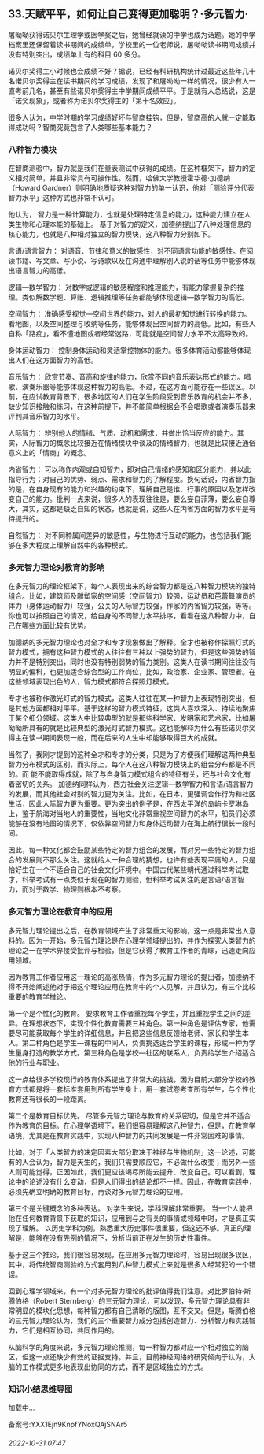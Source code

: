 ## 33.天赋平平，如何让自己变得更加聪明？·多元智力·
屠呦呦获得诺贝尔生理学或医学奖之后，她曾经就读的中学也成为话题。她的中学档案里还保留着读书期间的成绩单，学校里的一位老师说，屠呦呦读书期间成绩并没有特别突出，成绩单上有的科目 60 多分。



诺贝尔奖得主小时候也会成绩不好？据说，已经有科研机构统计过最近这些年几十名诺贝尔奖得主在读书期间的学习成绩，发现了和屠呦呦一样的情况，很少有人一直考前几名，甚至有些诺贝尔奖得主中学期间成绩平平。于是就有人总结说，这是「诺奖现象」，或者称为诺贝尔奖得主的「第十名效应」。



很多人认为，中学时期的学习成绩好坏与智商挂钩，但是，智商高的人就一定能取得成功吗？智商究竟包含了人类哪些基本能力？



### 八种智力模块


在智商测验中，智力就是我们在量表测试中获得的成绩。在这种框架下，智力的定义相对简单，并且非常具有可操作性。然而，哈佛大学教授霍华德·加德纳（Howard Gardner）则明确地质疑这种对智力的单一认识，他对「测验评分代表智力水平」这种方式也非常不认可。



他认为，
 智力是一种计算能力，也就是处理特定信息的能力，这种能力建立在人类生物和心理本能的基础上。
 基于对智力的定义，加德纳提出了八种处理信息的核心能力，也就是八种相对独立的智力模块，这八种智力分别如下。



言语/语言智力：
 对语音、节律和意义的敏感性，对不同语言功能的敏感性。在阅读书籍、写文章、写小说、写诗歌以及在沟通中理解别人说的话等任务中能够体现出语言智力的高低。



逻辑—数学智力：
 对数字或逻辑的敏感程度和推理能力，有能力掌握复杂的推理。类似解数学题、算账、逻辑推理等任务都能够体现逻辑—数学智力的高低。



空间智力：
 准确感受视觉—空间世界的能力，对人的最初知觉进行转换的能力。看地图，以及空间整理与收纳等任务，能够体现出空间智力的高低。比如，有些人自称「路痴」，看不懂地图或者经常迷路，可能就是空间智力水平不太高导致的。



身体运动智力：
 控制身体运动和灵活掌控物体的能力。很多体育活动都能够体现出人们在这方面智力的高低。



音乐智力：
 欣赏节奏、音高和旋律的能力，欣赏不同的音乐表达形式的能力。唱歌、演奏乐器等能够体现这种智力的高低。不过，在这方面可能存在一些误区。以前，在应试教育背景下，很多地区的人们在学生阶段受到音乐教育的机会并不多，缺少知识接触和练习，在这种前提下，并不能简单根据会不会唱歌或者演奏乐器来评判其音乐智力的水平。



人际智力：
 辨别他人的情绪、气质、动机和需求，并做出恰当反应的能力。其实，人际智力的概念比较接近在情绪模块中谈及的情绪智力，也就是比较接近通俗意义上的「情商」的概念。



内省智力：
 可以称作内观或自知智力，即对自己情绪的感知和区分能力，并以此指导行为；对自己的优势、弱点、需求和智力的了解程度。换句话说，内省智力指的是，在自身现有的能力和兴趣的约束下，理解自己是谁、行事的原因以及怎样改变自己的能力。批判一点来说，很多人的表现往往是，要么妄自菲薄，要么妄自尊大，其实，这都是缺乏自知的状态，也就是说，这些人在内省方面的智力水平是有待提升的。



自然智力：
 对不同种属间差异的敏感性，与生物进行互动的能力，也包括我们能够在多大程度上理解自然中的各种模式。



### 多元智力理论对教育的影响


在多元智力的理论框架下，每个人表现出来的综合智力都是这八种智力模块的独特组合。比如，建筑师及雕塑家的空间感（空间智力）较强，运动员和芭蕾舞演员的体力（身体运动智力）较强，公关的人际智力较强，作家的内省智力较强，等等。你也可以按照自己的情况，给自身的不同智力水平排序，看看在这八种智力中，自己在哪些方面比较有优势。



加德纳的多元智力理论也对全才和专才现象做出了解释。全才也被称作探照灯式的智力模式，拥有这种智力模式的人往往有三种以上强势的智力，但是这些强势的智力并不是特别突出，同时也没有特别弱势的智力类别。这类人在读书期间往往没有明显的偏科，也更加适合综合型的工作岗位，比如，政治家、企业家、管理者。在这些领域表现出色的人，智力模式都符合探照灯模式。



专才也被称作激光灯式的智力模式，这类人往往在某一种智力上表现特别突出，但是其他方面都相对平平。基于这样的智力模式特征，这类人喜欢深入、持续地聚焦于某个细分领域。这类人中比较典型的就是那些科学家、发明家和艺术家，比如屠呦呦所具有的就是比较典型的激光灯式智力模式。这也能解释为什么有些诺贝尔奖得主在读书期间表现一般，而在后来的人生中却能够取得巨大的成就。



当然了，我刚才提到的这种全才和专才的分类，只是为了方便我们理解这两种典型智力分布模式的区别，而实际上，每个人在这八种智力模块上的组合分布都是不同的。而
 能不能取得成就，除了与自身智力模式组合的特征有关，还与社会文化有着密切的关系。
 加德纳同样认为，西方社会关注逻辑—数学智力和言语/语言智力的发展，而其他社会对别的智力更为关注。比如，在日本，更强调合作行为和社区生活，因此人际智力更为重要。更为突出的例子是，在西太平洋的岛屿卡罗琳岛上，鉴于航海对当地人的重要性，当地文化非常重视空间智力的水平，船员们必须能够在没有地图的情况下，仅依靠空间智力和身体运动智力在海上航行很长一段时间。



因此，每一种文化都会鼓励某些特定的智力组合的发展，而对另一些特定的智力组合的发展则不那么关注。这就给人一种合理的猜想，也许有些表现平庸的人，只是恰好生在一个不适合自己的社会文化环境中。中国古代某些朝代通过科举考试取才，科举考试有一点类似于现在的智力测验，但科举考试关注的是言语/语言智力，而对于数学、物理则根本不考察。



### 多元智力理论在教育中的应用


多元智力理论提出之后，在教育领域产生了非常重大的影响，这一点是非常出人意料的。因为一开始，多元智力理论是在心理学领域提出的，并作为探究人类智力的理论之一在学术界接受批评与检验，但是它获得了教育工作者的青睐，迅速走向应用领域。



因为教育工作者应用这一理论的高涨热情，作为多元智力理论的提出者，加德纳不得不开始阐述他对于把这个理论应用在教育中的个人见解，并且认为，有三个比较重要的教育学推论。



第一个是个性化的教育。
 要求教育工作者重视每个学生，并且重视学生之间的差异。在理想状态下，实现个性化教育需要三种角色。第一种角色是评估专家，他需要尽可能获取每个学生的详细信息，并且把这些信息反馈给老师、家长和学生本人。第二种角色是学生—课程的中间人，负责挑选适合学生的课程，形成一种为学生量身打造的教学方式。第三种角色是学校—社区的联系人，负责给学生介绍适合他的行业与职业。



这一点给很多学校现行的教育体系提出了非常大的挑战，因为目前大部分学校的教育方式都是将一套标准套用到所有学生身上，用一套试卷考查所有学生，与个性化教育还有很长的一段距离。



第二个是教育目标优先。
 尽管多元智力理论与教育的关系密切，但是它并不适合作为教育的目标。在心理学语境下，我们很容易理解这八种智力，但是，在教育学语境，尤其是在教育实践中，实现八种智力的共同发展是一件非常困难的事情。



比如，对于「人类智力的决定因素大部分取决于神经与生物机制」这一论述，可能有的人会认为，智力是天生的，我们只需要顺应它，不必做什么改变；而另外一些人则可能觉得，正因如此，我们更应该竭尽所能去提升、改变自己。可以看到，理论中的论述没有什么变动，但是人们得出的结论却不一样。因此，在教育实践中，必须先确立明确的教育目标，再谈对多元智力理论的应用。



第三个是关键概念的多种表达。
 对学生来说，学科理解非常重要。
 当一个人能把他在任何教育背景下获取的知识，应用到与之有关的事情或领域中时，才是真正实现了理解。
 以历史学科为例，熟悉重大历史事件很重要，但这还不够。真正的理解是，能够在没有先例的情况下，分析当前正在发生的历史性事件。



基于这三个推论，我们很容易发现，在应用多元智力理论时，容易出现很多误区，其中，将传统智商测验的方式套用到八种智力模式上来就是很多人经常犯的一个错误。



回到心理学领域来，有一个对多元智力理论的批评值得我们注意。对比罗伯特·斯腾伯格（Robert Sternberg）的三元智力理论，可以发现，多元智力理论具有非常明显的模块化思想，每种智力都有自己清晰的版图，互不交叉。但是，斯腾伯格的三元智力理论认为，我们的三个重要智力成分包括创造智力、分析智力和实践智力，它们是相互协同，共同作用的。



从脑科学的角度来说，多元智力理论推测，每一种智力都对应一个相对独立的脑区，但这一点还缺少有效的证据支持。并且，目前神经网络的研究倾向于认为，大脑的工作模式更多地表现出协同的方式，而不是区域独立的方式。



### 知识小结思维导图


![]()加载中...

备案号:YXX1Ejn9KnpfYNoxQAjSNAr5


###### 2022-10-31 07:47
